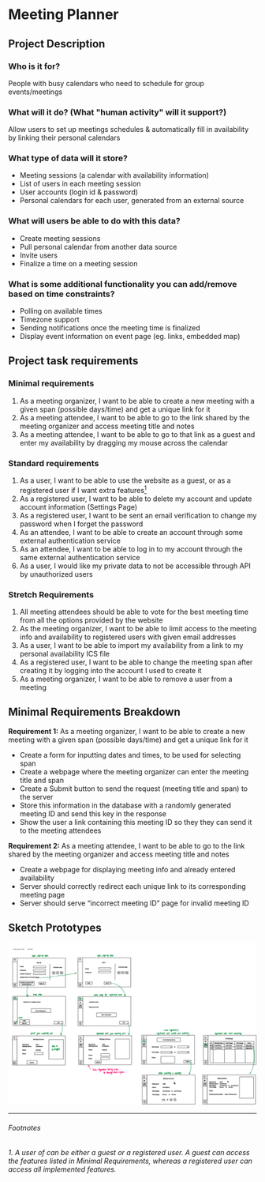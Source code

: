 # Meeting Planner

## Project Description

### Who is it for?

People with busy calendars who need to schedule for group events/meetings

### What will it do? (What "human activity" will it support?)

Allow users to set up meetings schedules & automatically fill in availability by linking their personal calendars

### What type of data will it store?

- Meeting sessions (a calendar with availability information)
- List of users in each meeting session
- User accounts (login id & password)
- Personal calendars for each user, generated from an external source

### What will users be able to do with this data?

- Create meeting sessions
- Pull personal calendar from another data source
- Invite users
- Finalize a time on a meeting session

### What is some additional functionality you can add/remove based on time constraints?

- Polling on available times
- Timezone support
- Sending notifications once the meeting time is finalized
- Display event information on event page (eg. links, embedded map)

## Project task requirements

### Minimal requirements

1. As a meeting organizer, I want to be able to create a new meeting with a given span (possible days/time) and get a unique link for it
2. As a meeting attendee, I want to be able to go to the link shared by the meeting organizer and access meeting title and notes
3. As a meeting attendee, I want to be able to go to that link as a guest and enter my availability by dragging my mouse across the calendar

### Standard requirements

1. As a user, I want to be able to use the website as a guest, or as a registered user if I want extra features[<sup>1</sup>](#footnotes)
2. As a registered user, I want to be able to delete my account and update account information (Settings Page)
5. As a registered user, I want to be sent an email verification to change my password when I forget the password
7. As an attendee, I want to be able to create an account through some external authentication service 
8. As an attendee, I want to be able to log in to my account through the same external authentication service
10. As a user, I would like my private data to not be accessible through API by unauthorized users

### Stretch Requirements

1. All meeting attendees should be able to vote for the best meeting time from all the options provided by the website
2. As the meeting organizer, I want to be able to limit access to the meeting info and availability to registered users with given email addresses
3. As a user, I want to be able to import my availability from a link to my personal availability ICS file
4. As a registered user, I want to be able to change the meeting span after creating it by logging into the account I used to create it
5. As a meeting organizer, I want to be able to remove a user from a meeting

## Minimal Requirements Breakdown

**Requirement 1:** As a meeting organizer, I want to be able to create a new meeting with a given span (possible days/time) and get a unique link for it

- Create a form for inputting dates and times, to be used for selecting span
- Create a webpage where the meeting organizer can enter the meeting title and span
- Create a Submit button to send the request (meeting title and span) to the server
- Store this information in the database with a randomly generated meeting ID and send this key in the response
- Show the user a link containing this meeting ID so they they can send it to the meeting attendees

**Requirement 2:** As a meeting attendee, I want to be able to go to the link shared by the meeting organizer and access meeting title and notes

- Create a webpage for displaying meeting info and already entered availability
- Server should correctly redirect each unique link to its corresponding meeting page
- Server should serve “incorrect meeting ID” page for invalid meeting ID

## Sketch Prototypes

![Image containing rough sketch prototypes](SketchPrototypes.png)


---
###### *Footnotes*
*1. <a id="#foot1"></a> A user of can be either a guest or a registered user. A guest can access the features listed in Minimal Requirements, whereas a registered user can access all implemented features.*
